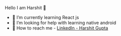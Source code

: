  
 Hello I am Harshit 👋


- 🌱 I’m currently learning React js
- 🤔 I’m looking for help with learning native android
- 🤙  How to reach me - [LinkedIn - Harshit Gupta](https://www.linkedin.com/in/harshit-gupta-50899a197/)

